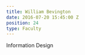```yaml
---
title: William Bevington
date: 2016-07-20 15:45:00 Z
position: 24
type: Faculty
---
```


Information Design